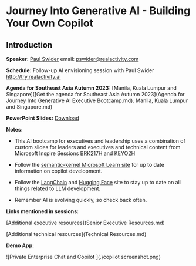 # Journey Into Generative AI - Building Your Own Copilot
## Introduction

**Speaker:** [Paul Swider](https://www.linkedin.com/in/pswider/) email: pswider@realactivity.com

**Schedule:** Follow-up AI envisioning session with Paul Swider http://try.realactivity.ai

**Agenda for Southeast Asia Autumn 2023:** [Manila, Kuala Lumpur and Singapore]([Get the agenda for Southeast Asia Autumn 2023](Agenda for Journey Into Generative AI Executive Bootcamp.md). Manila, Kuala Lumpur and Singapore.md)

**PowerPoint Slides:** [Download](https://www.linkedin.com/smart-links/AQF3zmjJZyYikQ)

**Notes:**

- This AI bootcamp for executives and leadership uses a combination of custom slides for leaders and executives and technical content from Microsoft Inspire Sessions [BRK217H](https://build.microsoft.com/en-US/sessions/31e11443-70d3-4020-8c8c-0a654bccd233?source=sessions) and [KEYO2H](https://build.microsoft.com/en-US/sessions/bb8f9d99-0c47-404f-8212-a85fffd3a59d?source=sessions)
- Follow the [semantic-kernel Microsoft Learn site](https://learn.microsoft.com/en-us/semantic-kernel/overview/) for up to date information on copilot development.

- Follow the [LangChain](https://docs.langchain.com/docs/)  and [Hugging Face](https://huggingface.co/) site to stay up to date on all things related to LLM development.
- Remember AI is evolving quickly, so check back often.

**Links mentioned in sessions:**

[Additional executive resources](Senior Executive Resources.md)

[Additional technical resources](Technical Resources.md)



**Demo App:**

![Private Enterprise Chat and Copilot ](.\copilot screenshot.png)

